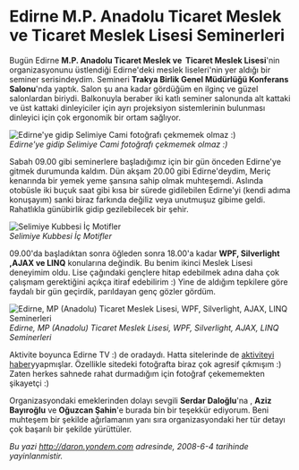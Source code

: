# Edirne M.P. Anadolu Ticaret Meslek ve Ticaret Meslek Lisesi Seminerleri 

Bugün Edirne **M.P. Anadolu Ticaret Meslek ve  Ticaret Meslek
Lisesi**'nin organizasyonunu üstlendiği Edirne'deki meslek liseleri'nin
yer aldığı bir seminer serisindeydim. Semineri **Trakya Birlik Genel
Müdürlüğü Konferans Salonu**'nda yaptık. Salon şu ana kadar gördüğüm en
ilginç ve güzel salonlardan biriydi. Balkonuyla beraber iki katlı
seminer salonunda alt kattaki ve üst kattaki dinleyiciler için ayrı
projeksiyon sistemlerinin bulunması dinleyici için çok ergonomik bir
ortam sağlıyor.

![Edirne'ye gidip Selimiye Cami fotoğrafı çekmemek olmaz
:)](../media/Edirne_M_P_Anadolu_Ticaret_Meslek_ve_Ticaret_Meslek_Lisesi_Seminerleri/03062008_2.jpg)\
*Edirne'ye gidip Selimiye Cami fotoğrafı çekmemek olmaz :)*

Sabah 09.00 gibi seminerlere başladığımız için bir gün önceden Edirne'ye
gitmek durumunda kaldım. Dün akşam 20.00 gibi Edirne'deydim, Meriç
kenarında bir yemek yeme şansına sahip olmak muhteşemdi. Aslında
otobüsle iki buçuk saat gibi kısa bir sürede gidilebilen Edirne'yi
(kendi adıma konuşayım) sanki biraz farkında değiliz veya unutmuşuz
gibime geldi. Rahatlıkla günübirlik gidip gezilebilecek bir şehir.

![Selimiye Kubbesi İç
Motifler](../media/Edirne_M_P_Anadolu_Ticaret_Meslek_ve_Ticaret_Meslek_Lisesi_Seminerleri/03062008_3.jpg)\
*Selimiye Kubbesi İç Motifler*

09.00'da başladıktan sonra öğleden sonra 18.00'a kadar **WPF,
Silverlight ,AJAX ve LINQ** konularına değindik. Bu benim ikinci Meslek
Lisesi deneyimim oldu. Lise çağındaki gençlere hitap edebilmek adına
daha çok çalışmam gerektiğini açıkça itiraf edebilirim :) Yine de
aldığım tepkilere göre faydalı bir gün geçirdik, parıldayan genç gözler
gördüm.

![Edirne, MP (Anadolu) Ticaret Meslek Lisesi, WPF, Silverlight, AJAX,
LINQ
Seminerleri](../media/Edirne_M_P_Anadolu_Ticaret_Meslek_ve_Ticaret_Meslek_Lisesi_Seminerleri/03062008_1.jpg)\
*Edirne, MP (Anadolu) Ticaret Meslek Lisesi, WPF, Silverlight, AJAX,
LINQ Seminerleri*

Aktivite boyunca Edirne TV :) de oradaydı. Hatta sitelerinde de
[aktiviteyi
haber](http://www.edirnetv.com/03/06/08/haberler/bolgesel/bilisim-teknolojileri-anlatildi)yyapmışlar.
Özellikle sitedeki fotoğrafta biraz çok agresif çıkmışım :) Zaten herkes
sahnede rahat durmadığım için fotoğraf çekememekten şikayetçi :)

Organizasyondaki emeklerinden dolayı sevgili **Serdar Daloğlu**'na ,
**Aziz Bayıroğlu** ve **Oğuzcan Şahin**'e burada bin bir teşekkür
ediyorum. Beni muhteşem bir şekilde ağırlamanın yanı sıra
organizasyondaki her tür detayı çok başarılı bir şekilde yürüttüler.


*Bu yazi http://daron.yondem.com adresinde, 2008-6-4 tarihinde yayinlanmistir.*